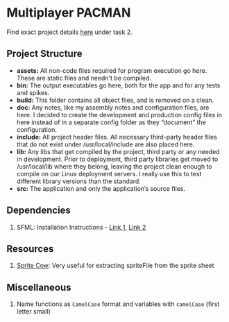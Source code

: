 # Multiplayer PACMAN
Find exact project details [here](https://www.cse.iitd.ac.in/~rijurekha/cop290_2021.html) under task 2.

## Project Structure
- **assets:** All non-code files required for program execution go here. These are static files and needn't be compiled.
- **bin:** The output executables go here, both for the app and for any tests and spikes.
- **build:** This folder contains all object files, and is removed on a clean.
- **doc:** Any notes, like my assembly notes and configuration files, are here. I decided to create the development and production config files in here instead of in a separate config folder as they “document” the configuration.
- **include:** All project header files. All necessary third-party header files that do not exist under /usr/local/include are also placed here.
- **lib:** Any libs that get compiled by the project, third party or any needed in development. Prior to deployment, third party libraries get moved to /usr/local/lib where they belong, leaving the project clean enough to compile on our Linux deployment servers. I really use this to test different library versions than the standard.
- **src:** The application and only the application’s source files.

## Dependencies
1. SFML: Installation Instructions - [Link 1](https://www.sfml-dev.org/tutorials/2.5/start-linux.php), [Link 2](https://laptrinhx.com/install-sfml-2-5-1-on-ubuntu-18-04-and-clion-184157703/)

## Resources
1. [Sprite Cow](http://www.spritecow.com/): Very useful for extracting spriteFile from the sprite sheet

## Miscellaneous
1. Name functions as `CamelCase` format and variables with `camelCase` (first letter small)